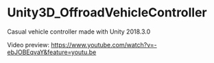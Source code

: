 # Unity3D_OffroadVehicleController
Casual vehicle controller made with Unity 2018.3.0

Video preview: https://www.youtube.com/watch?v=-ebJOBEqvaY&feature=youtu.be
